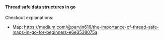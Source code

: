 #### Thread safe data structures in go

Checkout explanations:
- Map: https://medium.com/@parvjn616/the-importance-of-thread-safe-maps-in-go-for-beginners-e6e3538075a